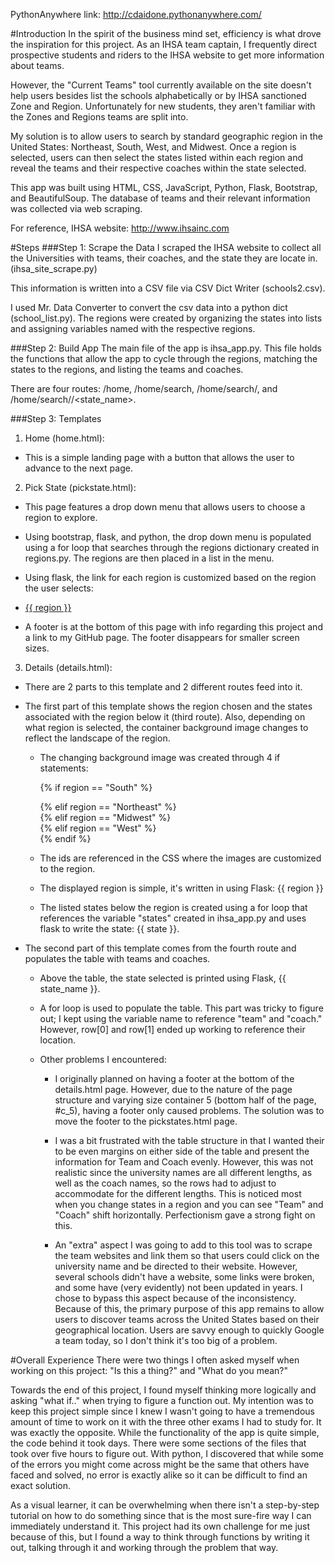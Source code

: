 PythonAnywhere link: http://cdaidone.pythonanywhere.com/

#Introduction
In the spirit of the business mind set, efficiency is what drove the inspiration for this project. As an IHSA team captain, I frequently direct prospective students and riders to the IHSA website to get more information about teams.

However, the "Current Teams" tool currently available on the site doesn't help users besides list the schools alphabetically or by IHSA sanctioned Zone and Region. Unfortunately for new students, they aren't familiar with the Zones and Regions teams are split into.

My solution is to allow users to search by standard geographic region in the United States: Northeast, South, West, and Midwest. Once a region is selected, users can then select the states listed within each region and reveal the teams and their respective coaches within the state selected.

This app was built using HTML, CSS, JavaScript, Python, Flask, Bootstrap, and BeautifulSoup. The database of teams and their relevant information was collected via web scraping.

For reference, IHSA website: http://www.ihsainc.com

#Steps
###Step 1: Scrape the Data
I scraped the IHSA website to collect all the Universities with teams, their coaches, and the state they are locate in. (ihsa_site_scrape.py)

This information is written into a CSV file via CSV Dict Writer (schools2.csv).

I used Mr. Data Converter to convert the csv data into a python dict (school_list.py). The regions were created by organizing the states into lists and assigning variables named with the respective regions.

###Step 2: Build App
The main file of the app is ihsa_app.py. This file holds the functions that allow the app to cycle through the regions, matching the states to the regions, and listing the teams and coaches.

There are four routes: /home, /home/search, /home/search/<region>, and /home/search/<region>/<state_name>.

###Step 3: Templates
1. Home (home.html):
  - This is a simple landing page with a button that allows the user to advance to the next page.

2. Pick State (pickstate.html):
  - This page features a drop down menu that allows users to choose a region to explore.

  - Using bootstrap, flask, and python, the drop down menu is populated using a for loop that searches through the regions dictionary created in regions.py.        The regions are then placed in a list in the menu.

  - Using flask, the link for each region is customized based on the region the user selects:

      <li><a href="/home/search/{{ region }}">{{ region }}</a></li>

  - A footer is at the bottom of this page with info regarding this project and a link to my GitHub page. The footer disappears for smaller screen sizes.

3. Details (details.html):
  - There are 2 parts to this template and 2 different routes feed into it.

  - The first part of this template shows the region chosen and the states associated with the region below it (third route). Also, depending on what region is selected, the container background image changes to reflect the landscape of the region.

    - The changing background image was created through 4 if statements:

        {% if region == "South" %}
        <div class="container" id="c_1">
        {% elif region == "Northeast" %}
        <div class="container" id="c_2">
        {% elif region == "Midwest" %}
        <div class="container" id="c_3">
        {% elif region == "West" %}
        <div class="container" id="c_4">
        {% endif %}

    - The ids are referenced in the CSS where the images are customized to the region.

    - The displayed region is simple, it's written in using Flask: {{ region }}

    - The listed states below the region is created using a for loop that references the variable "states" created in ihsa_app.py and uses flask to write the state: {{ state }}.

  - The second part of this template comes from the fourth route and populates the table with teams and coaches.

      - Above the table, the state selected is printed using Flask, {{ state_name }}.

      - A for loop is used to populate the table. This part was tricky to figure out; I kept using the variable name to reference "team" and "coach." However, row[0] and row[1] ended up working to reference their location.

      - Other problems I encountered:
        - I originally planned on having a footer at the bottom of the details.html page. However, due to the nature of the page structure and varying size container 5 (bottom half of the page, #c_5), having a footer only caused problems. The solution was to move the footer to the pickstates.html page.

        - I was a bit frustrated with the table structure in that I wanted their to be even margins on either side of the table and present the information for Team and Coach evenly. However, this was not realistic since the university names are all different lengths, as well as the coach names, so the rows had to adjust to accommodate for the different lengths. This is noticed most when you change states in a region and you can see "Team" and "Coach" shift horizontally. Perfectionism gave a strong fight on this.

        - An "extra" aspect I was going to add to this tool was to scrape the team websites and link them so that users could click on the university name and be directed to their website. However, several schools didn't have a website, some links were broken, and some have (very evidently) not been updated in years. I chose to bypass this aspect because of the inconsistency. Because of this, the primary purpose of this app remains to allow users to discover teams across the United States based on their geographical location. Users are savvy enough to quickly Google a team today, so I don't think it's too big of a problem.

#Overall Experience
There were two things I often asked myself when working on this project: "Is this a thing?" and "What do you mean?"

Towards the end of this project, I found myself thinking more logically and asking "what if.." when trying to figure a function out. My intention was to keep this project simple since I knew I wasn't going to have a tremendous amount of time to work on it with the three other exams I had to study for. It was exactly the opposite. While the functionality of the app is quite simple, the code behind it took days. There were some sections of the files that took over five hours to figure out. With python, I discovered that while some of the errors you might come across might be the same that others have faced and solved, no error is exactly alike so it can be difficult to find an exact solution.

As a visual learner, it can be overwhelming when there isn't a step-by-step tutorial on how to do something since that is the most sure-fire way I can immediately understand it. This project had its own challenge for me just because of this, but I found a way to think through functions by writing it out, talking through it and working through the problem that way.
